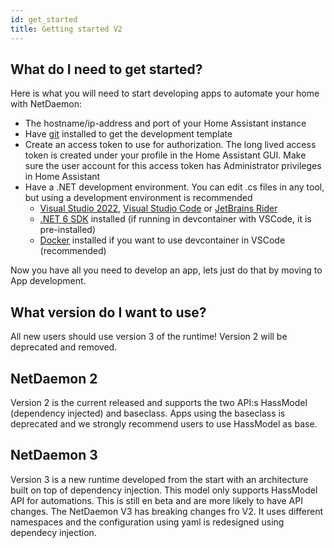 ```yaml
---
id: get_started
title: Getting started V2
---
```


## What do I need to get started?
Here is what you will need to start developing apps to automate your home with NetDaemon:

- The hostname/ip-address and port of your Home Assistant instance
- Have [git](https://git-scm.com/) installed to get the development template
- Create an access token to use for authorization. The long lived access token is created under your profile in the Home Assistant GUI. Make sure the user account for this access token has Administrator privileges in Home Assistant
- Have a .NET development environment. You can edit .cs files in any tool, but using a development environment is recommended
  - [Visual Studio 2022](https://visualstudio.microsoft.com/vs/), [Visual Studio Code](https://code.visualstudio.com) or [JetBrains Rider](https://www.jetbrains.com/rider/)
  - [.NET 6 SDK](https://dotnet.microsoft.com/download/dotnet/6.0) installed (if running in devcontainer with VSCode, it is pre-installed)
  - [Docker](https://www.docker.com/) installed if you want to use devcontainer in VSCode (recommended)

Now you have all you need to develop an app, lets just do that by moving to App development.

## What version do I want to use?
All new users should use version 3 of the runtime! Version 2 will be deprecated and removed.

## NetDaemon 2
Version 2 is the current released and supports the two API:s HassModel (dependency injected) and baseclass. Apps using the baseclass is deprecated and we strongly recommend users to use HassModel as base.

## NetDaemon 3
Version 3 is a new runtime developed from the start with an  architecture built on top of dependency injection. This model only supports HassModel API for automations. This is still en beta and are more likely to have API changes. The NetDaemon V3 has breaking changes fro V2. It uses different namespaces and the configuration using yaml is redesigned using dependecy injection. 